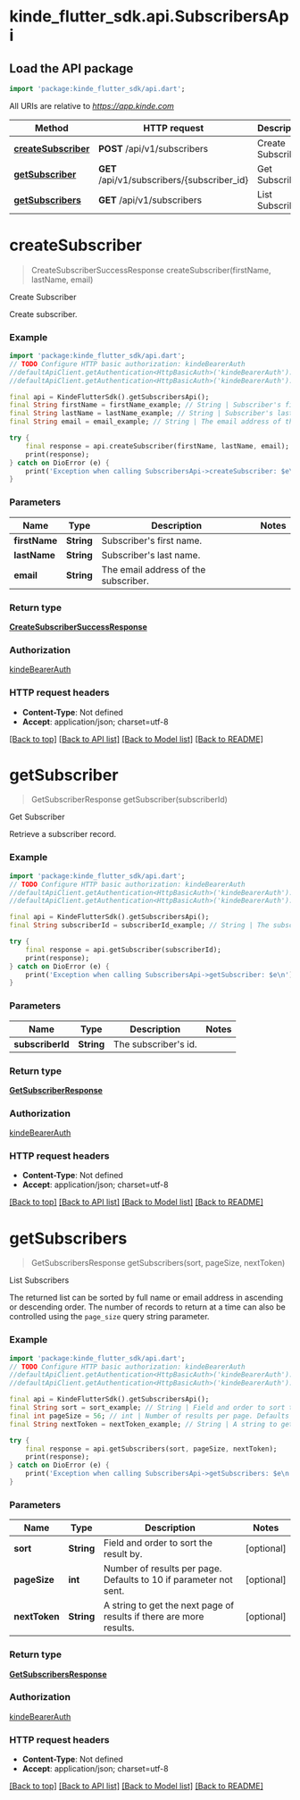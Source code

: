# kinde_flutter_sdk.api.SubscribersApi

## Load the API package
```dart
import 'package:kinde_flutter_sdk/api.dart';
```

All URIs are relative to *https://app.kinde.com*

Method | HTTP request | Description
------------- | ------------- | -------------
[**createSubscriber**](SubscribersApi.md#createsubscriber) | **POST** /api/v1/subscribers | Create Subscriber
[**getSubscriber**](SubscribersApi.md#getsubscriber) | **GET** /api/v1/subscribers/{subscriber_id} | Get Subscriber
[**getSubscribers**](SubscribersApi.md#getsubscribers) | **GET** /api/v1/subscribers | List Subscribers


# **createSubscriber**
> CreateSubscriberSuccessResponse createSubscriber(firstName, lastName, email)

Create Subscriber

Create subscriber.

### Example
```dart
import 'package:kinde_flutter_sdk/api.dart';
// TODO Configure HTTP basic authorization: kindeBearerAuth
//defaultApiClient.getAuthentication<HttpBasicAuth>('kindeBearerAuth').username = 'YOUR_USERNAME'
//defaultApiClient.getAuthentication<HttpBasicAuth>('kindeBearerAuth').password = 'YOUR_PASSWORD';

final api = KindeFlutterSdk().getSubscribersApi();
final String firstName = firstName_example; // String | Subscriber's first name.
final String lastName = lastName_example; // String | Subscriber's last name.
final String email = email_example; // String | The email address of the subscriber.

try {
    final response = api.createSubscriber(firstName, lastName, email);
    print(response);
} catch on DioError (e) {
    print('Exception when calling SubscribersApi->createSubscriber: $e\n');
}
```

### Parameters

Name | Type | Description  | Notes
------------- | ------------- | ------------- | -------------
 **firstName** | **String**| Subscriber's first name. | 
 **lastName** | **String**| Subscriber's last name. | 
 **email** | **String**| The email address of the subscriber. | 

### Return type

[**CreateSubscriberSuccessResponse**](CreateSubscriberSuccessResponse.md)

### Authorization

[kindeBearerAuth](../README.md#kindeBearerAuth)

### HTTP request headers

 - **Content-Type**: Not defined
 - **Accept**: application/json; charset=utf-8

[[Back to top]](#) [[Back to API list]](../README.md#documentation-for-api-endpoints) [[Back to Model list]](../README.md#documentation-for-models) [[Back to README]](../README.md)

# **getSubscriber**
> GetSubscriberResponse getSubscriber(subscriberId)

Get Subscriber

Retrieve a subscriber record. 

### Example
```dart
import 'package:kinde_flutter_sdk/api.dart';
// TODO Configure HTTP basic authorization: kindeBearerAuth
//defaultApiClient.getAuthentication<HttpBasicAuth>('kindeBearerAuth').username = 'YOUR_USERNAME'
//defaultApiClient.getAuthentication<HttpBasicAuth>('kindeBearerAuth').password = 'YOUR_PASSWORD';

final api = KindeFlutterSdk().getSubscribersApi();
final String subscriberId = subscriberId_example; // String | The subscriber's id.

try {
    final response = api.getSubscriber(subscriberId);
    print(response);
} catch on DioError (e) {
    print('Exception when calling SubscribersApi->getSubscriber: $e\n');
}
```

### Parameters

Name | Type | Description  | Notes
------------- | ------------- | ------------- | -------------
 **subscriberId** | **String**| The subscriber's id. | 

### Return type

[**GetSubscriberResponse**](GetSubscriberResponse.md)

### Authorization

[kindeBearerAuth](../README.md#kindeBearerAuth)

### HTTP request headers

 - **Content-Type**: Not defined
 - **Accept**: application/json; charset=utf-8

[[Back to top]](#) [[Back to API list]](../README.md#documentation-for-api-endpoints) [[Back to Model list]](../README.md#documentation-for-models) [[Back to README]](../README.md)

# **getSubscribers**
> GetSubscribersResponse getSubscribers(sort, pageSize, nextToken)

List Subscribers

The returned list can be sorted by full name or email address in ascending or descending order. The number of records to return at a time can also be controlled using the `page_size` query string parameter. 

### Example
```dart
import 'package:kinde_flutter_sdk/api.dart';
// TODO Configure HTTP basic authorization: kindeBearerAuth
//defaultApiClient.getAuthentication<HttpBasicAuth>('kindeBearerAuth').username = 'YOUR_USERNAME'
//defaultApiClient.getAuthentication<HttpBasicAuth>('kindeBearerAuth').password = 'YOUR_PASSWORD';

final api = KindeFlutterSdk().getSubscribersApi();
final String sort = sort_example; // String | Field and order to sort the result by.
final int pageSize = 56; // int | Number of results per page. Defaults to 10 if parameter not sent.
final String nextToken = nextToken_example; // String | A string to get the next page of results if there are more results.

try {
    final response = api.getSubscribers(sort, pageSize, nextToken);
    print(response);
} catch on DioError (e) {
    print('Exception when calling SubscribersApi->getSubscribers: $e\n');
}
```

### Parameters

Name | Type | Description  | Notes
------------- | ------------- | ------------- | -------------
 **sort** | **String**| Field and order to sort the result by. | [optional] 
 **pageSize** | **int**| Number of results per page. Defaults to 10 if parameter not sent. | [optional] 
 **nextToken** | **String**| A string to get the next page of results if there are more results. | [optional] 

### Return type

[**GetSubscribersResponse**](GetSubscribersResponse.md)

### Authorization

[kindeBearerAuth](../README.md#kindeBearerAuth)

### HTTP request headers

 - **Content-Type**: Not defined
 - **Accept**: application/json; charset=utf-8

[[Back to top]](#) [[Back to API list]](../README.md#documentation-for-api-endpoints) [[Back to Model list]](../README.md#documentation-for-models) [[Back to README]](../README.md)

